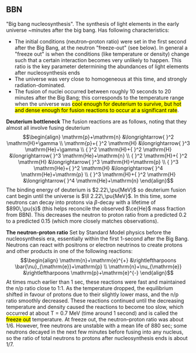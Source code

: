 ## BBN
"Big bang nucleosynthesis". The synthesis of light elements in the early universe  ~minutes after the big bang. Has following characteristics:
- The initial conditions (neutron–proton ratio) were set in the first second after the Big Bang, at the neutron "freeze-out" (see below). In general a "freeze out" is when the conditions (like temperature or density) change such that a certain interaction becomes very unlikely to happen. This ratio is the key parameter determining the abundances of light elements after nucleosynthesis ends
- The universe was very close to homogeneous at this time, and strongly radiation-dominated.
- The fusion of nuclei occurred between roughly 10 seconds to 20 minutes after the Big Bang; this corresponds to the temperature range when the universe was <mark class="hltr-pink">cool enough for deuterium to survive, but hot and dense enough for fusion reactions to occur at a significant rate</mark>.

**Deuterium bottleneck**
The fusion reactions are as follows, noting that they almost all involve fusing deuterium$$\begin{align}
\mathrm{p}+\mathrm{n} &\longrightarrow{ }^2 \mathrm{H}+\gamma \\
\mathrm{p}+{ }^2 \mathrm{H} &\longrightarrow{ }^3 \mathrm{He}+\gamma \\
{ }^2 \mathrm{H}+{ }^2 \mathrm{H} &\longrightarrow{ }^3 \mathrm{He}+\mathrm{n} \\
{ }^2 \mathrm{H}+{ }^2 \mathrm{H} &\longrightarrow{ }^3 \mathrm{H}+\mathrm{p} \\
{ }^3 \mathrm{He}+{ }^2 \mathrm{H} &\longrightarrow{ }^4 \mathrm{He}+\mathrm{p} \\
{ }^3 \mathrm{H}+{ }^2 \mathrm{H} &\longrightarrow{ }^4 \mathrm{He}+\mathrm{n}
\end{align}$$The binding energy of deuterium is $2.22\,\pu{MeV}$ so deuterium fusion cant begin until the universe is $\ll 2.22\,\pu{MeV}$. In this time, some neutrons can decay into protons via $\beta$-decay with a lifetime of $890\,\pu{s}$ (this helps reconcile the observed $\ce{He}$ mass fraction from BBN). This decreases the neutron to proton ratio from a predicted 0.2 to a predicted 0.15 (which more closely matches observations).

**The neutron-proton ratio**
Set by Standard Model physics before the nucleosynthesis era, essentially within the first 1-second after the Big Bang. Neutrons can react with positrons or electron neutrinos to create protons and other products in one of the following reactions: $$\begin{align}
\mathrm{n}+\mathrm{e}^{+} &\rightleftharpoons \bar{\nu}_{\mathrm{e}}+\mathrm{p} \\
\mathrm{n}+\nu_{\mathrm{e}} &\rightleftharpoons \mathrm{p}+\mathrm{e}^{-}
\end{align}$$At times much earlier than 1 sec, these reactions were fast and maintained the n/p ratio close to 1:1. As the temperature dropped, the equilibrium shifted in favour of protons due to their slightly lower mass, and the n/p ratio smoothly decreased. These reactions continued until the decreasing temperature and density caused the reactions to become too slow, which occurred at about T = 0.7 MeV (time around 1 second) and is called the <mark class="hltr-pink">freeze out</mark> temperature. At freeze out, the neutron–proton ratio was about 1/6. However, free neutrons are unstable with a mean life of 880 sec; some neutrons decayed in the next few minutes before fusing into any nucleus, so the ratio of total neutrons to protons after nucleosynthesis ends is about 1/7. 
